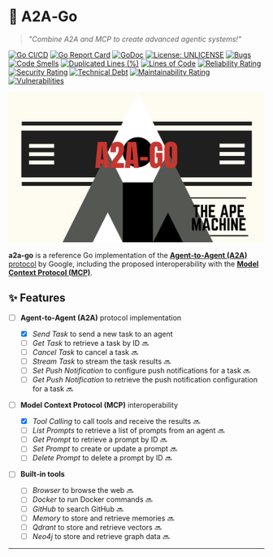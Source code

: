 # 🌈 A2A‑Go

> _"Combine A2A and MCP to create advanced agentic systems!"_

[![Go CI/CD](https://github.com/theapemachine/a2a-go/actions/workflows/main.yml/badge.svg)](https://github.com/theapemachine/a2a-go/actions/workflows/main.yml)
[![Go Report Card](https://goreportcard.com/badge/github.com/theapemachine/a2a-go)](https://goreportcard.com/report/github.com/theapemachine/a2a-go)
[![GoDoc](https://godoc.org/github.com/theapemachine/a2a-go?status.svg)](https://godoc.org/github.com/theapemachine/a2a-go)
[![License: UNLICENSE](https://img.shields.io/badge/License-UNLICENSE-green.svg)](https://opensource.org/licenses/MIT)
[![Bugs](https://sonarcloud.io/api/project_badges/measure?project=TheApeMachine_a2a-go&metric=bugs)](https://sonarcloud.io/summary/new_code?id=TheApeMachine_a2a-go)
[![Code Smells](https://sonarcloud.io/api/project_badges/measure?project=TheApeMachine_a2a-go&metric=code_smells)](https://sonarcloud.io/summary/new_code?id=TheApeMachine_a2a-go)
[![Duplicated Lines (%)](https://sonarcloud.io/api/project_badges/measure?project=TheApeMachine_a2a-go&metric=duplicated_lines_density)](https://sonarcloud.io/summary/new_code?id=TheApeMachine_a2a-go)
[![Lines of Code](https://sonarcloud.io/api/project_badges/measure?project=TheApeMachine_a2a-go&metric=ncloc)](https://sonarcloud.io/summary/new_code?id=TheApeMachine_a2a-go)
[![Reliability Rating](https://sonarcloud.io/api/project_badges/measure?project=TheApeMachine_a2a-go&metric=reliability_rating)](https://sonarcloud.io/summary/new_code?id=TheApeMachine_a2a-go)
[![Security Rating](https://sonarcloud.io/api/project_badges/measure?project=TheApeMachine_a2a-go&metric=security_rating)](https://sonarcloud.io/summary/new_code?id=TheApeMachine_a2a-go)
[![Technical Debt](https://sonarcloud.io/api/project_badges/measure?project=TheApeMachine_a2a-go&metric=sqale_index)](https://sonarcloud.io/summary/new_code?id=TheApeMachine_a2a-go)
[![Maintainability Rating](https://sonarcloud.io/api/project_badges/measure?project=TheApeMachine_a2a-go&metric=sqale_rating)](https://sonarcloud.io/summary/new_code?id=TheApeMachine_a2a-go)
[![Vulnerabilities](https://sonarcloud.io/api/project_badges/measure?project=TheApeMachine_a2a-go&metric=vulnerabilities)](https://sonarcloud.io/summary/new_code?id=TheApeMachine_a2a-go)


![A2A‑Go](a2a-go.png)

**a2a‑go** is a reference Go implementation of the [**Agent‑to‑Agent (A2A)**
protocol](https://google.github.io/A2A/#/) by Google, including the proposed
interoperability with the [**Model Context Protocol (MCP)**](https://modelcontextprotocol.io).

## ✨ Features

- [ ] **Agent‑to‑Agent (A2A)** protocol implementation

  - [x] _Send Task_ to send a new task to an agent
  - [ ] _Get Task_ to retrieve a task by ID 🔜
  - [ ] _Cancel Task_ to cancel a task 🔜
  - [ ] _Stream Task_ to stream the task results 🔜
  - [ ] _Set Push Notification_ to configure push notifications for a task 🔜
  - [ ] _Get Push Notification_ to retrieve the push notification configuration for a task 🔜

- [ ] **Model Context Protocol (MCP)** interoperability

  - [x] _Tool Calling_ to call tools and receive the results 🔜
  - [ ] _List Prompts_ to retrieve a list of prompts from an agent 🔜
  - [ ] _Get Prompt_ to retrieve a prompt by ID 🔜
  - [ ] _Set Prompt_ to create or update a prompt 🔜
  - [ ] _Delete Prompt_ to delete a prompt by ID 🔜

- [ ] **Built‑in tools**

  - [ ] _Browser_ to browse the web 🔜
  - [ ] _Docker_ to run Docker commands 🔜
  - [ ] _GitHub_ to search GitHub 🔜
  - [ ] _Memory_ to store and retrieve memories 🔜
  - [ ] _Qdrant_ to store and retrieve vectors 🔜
  - [ ] _Neo4j_ to store and retrieve graph data 🔜

---
